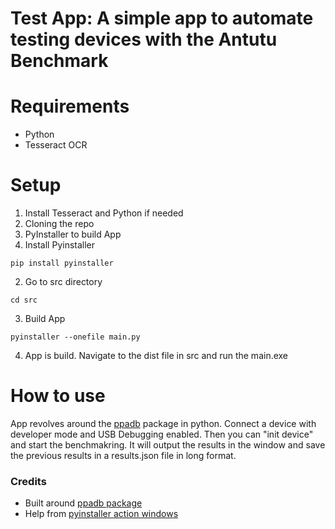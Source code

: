 # Test App: A simple app to automate testing devices with the Antutu Benchmark

# Requirements
- Python
- Tesseract OCR

# Setup

1. Install Tesseract and Python if needed
2. Cloning the repo
3. PyInstaller to build App
  1. Install Pyinstaller
  ```
  pip install pyinstaller
  ```
  2. Go to src directory
  ```
  cd src
  ```
  3. Build App
  ```
  pyinstaller --onefile main.py
  ```
4. App is build. Navigate to the dist file in src and run the main.exe

# How to use

App revolves around the [ppadb](https://pypi.org/project/pure-python-adb/) package in python. Connect a device with developer mode and USB Debugging enabled. Then you can "init device" and start the benchmakring. It will output the results in the window and save the previous results in a results.json file in long format.

### Credits
- Built around [ppadb package](https://github.com/Swind/pure-python-adb/stargazers)
- Help from [pyinstaller action windows](https://github.com/JackMcKew/pyinstaller-action-windows)


